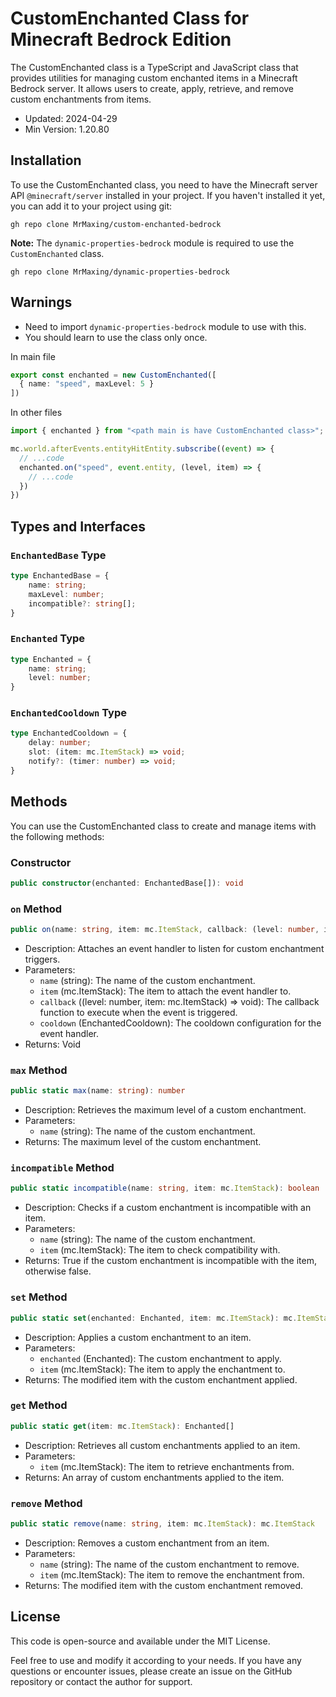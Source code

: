 # CustomEnchanted Class for Minecraft Bedrock Edition
The CustomEnchanted class is a TypeScript and JavaScript class that provides utilities for managing custom enchanted items in a Minecraft Bedrock server. It allows users to create, apply, retrieve, and remove custom enchantments from items.

* Updated: 2024-04-29
* Min Version: 1.20.80

## Installation
To use the CustomEnchanted class, you need to have the Minecraft server API `@minecraft/server` installed in your project. If you haven't installed it yet, you can add it to your project using git:

```shell
gh repo clone MrMaxing/custom-enchanted-bedrock
```
**Note:** The `dynamic-properties-bedrock` module is required to use the `CustomEnchanted` class.
```shell
gh repo clone MrMaxing/dynamic-properties-bedrock
```

## Warnings
* Need to import `dynamic-properties-bedrock` module to use with this.
* You should learn to use the class only once.

In main file 

```ts
export const enchanted = new CustomEnchanted([
  { name: "speed", maxLevel: 5 }
])
```
In other files
```ts
import { enchanted } from "<path main is have CustomEnchanted class>";

mc.world.afterEvents.entityHitEntity.subscribe((event) => {
  // ...code
  enchanted.on("speed", event.entity, (level, item) => {
    // ...code
  })
})
```

## Types and Interfaces
### `EnchantedBase` Type
```typescript
type EnchantedBase = {
    name: string;
    maxLevel: number;
    incompatible?: string[];
}
```

### `Enchanted` Type
```typescript
type Enchanted = {
    name: string;
    level: number;
}
```

### `EnchantedCooldown` Type
```typescript
type EnchantedCooldown = {
    delay: number;
    slot: (item: mc.ItemStack) => void;
    notify?: (timer: number) => void;
}
```

## Methods
You can use the CustomEnchanted class to create and manage items with the following methods:

### Constructor
```typescript
public constructor(enchanted: EnchantedBase[]): void
```

### `on` Method

```typescript
public on(name: string, item: mc.ItemStack, callback: (level: number, item: mc.ItemStack) => void, cooldown?: EnchantedCooldown): void
```

* Description: Attaches an event handler to listen for custom enchantment triggers.
* Parameters:
  * `name` (string): The name of the custom enchantment.
  * `item` (mc.ItemStack): The item to attach the event handler to.
  * `callback` ((level: number, item: mc.ItemStack) => void): The callback function to execute when the event is triggered.
  * `cooldown` (EnchantedCooldown): The cooldown configuration for the event handler.
* Returns: Void

### `max` Method

```typescript
public static max(name: string): number
```

* Description: Retrieves the maximum level of a custom enchantment.
* Parameters:
  * `name` (string): The name of the custom enchantment.
* Returns: The maximum level of the custom enchantment.

### `incompatible` Method

```typescript
public static incompatible(name: string, item: mc.ItemStack): boolean
```

* Description: Checks if a custom enchantment is incompatible with an item.
* Parameters:
  * `name` (string): The name of the custom enchantment.
  * `item` (mc.ItemStack): The item to check compatibility with.
* Returns: True if the custom enchantment is incompatible with the item, otherwise false.

### `set` Method

```typescript
public static set(enchanted: Enchanted, item: mc.ItemStack): mc.ItemStack
```

* Description: Applies a custom enchantment to an item.
* Parameters:
  * `enchanted` (Enchanted): The custom enchantment to apply.
  * `item` (mc.ItemStack): The item to apply the enchantment to.
* Returns: The modified item with the custom enchantment applied.

### `get` Method

```typescript
public static get(item: mc.ItemStack): Enchanted[]
```

* Description: Retrieves all custom enchantments applied to an item.
* Parameters:
  * `item` (mc.ItemStack): The item to retrieve enchantments from.
* Returns: An array of custom enchantments applied to the item.

### `remove` Method

```typescript
public static remove(name: string, item: mc.ItemStack): mc.ItemStack
```

* Description: Removes a custom enchantment from an item.
* Parameters:
  * `name` (string): The name of the custom enchantment to remove.
  * `item` (mc.ItemStack): The item to remove the enchantment from.
* Returns: The modified item with the custom enchantment removed.

## License
This code is open-source and available under the MIT License.

Feel free to use and modify it according to your needs. If you have any questions or encounter issues, please create an issue on the GitHub repository or contact the author for support.
